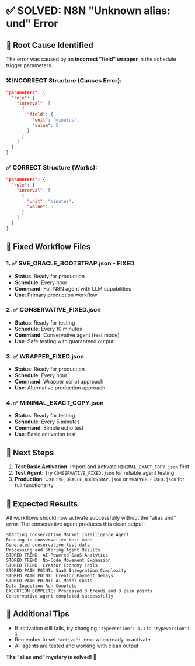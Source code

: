 # ✅ SOLVED: N8N "Unknown alias: und" Error

## 🎯 Root Cause Identified
The error was caused by an **incorrect "field" wrapper** in the schedule trigger parameters.

### ❌ INCORRECT Structure (Causes Error):
```json
"parameters": {
  "rule": {
    "interval": [
      {
        "field": {
          "unit": "minutes",
          "value": 5
        }
      }
    ]
  }
}
```

### ✅ CORRECT Structure (Works):
```json
"parameters": {
  "rule": {
    "interval": [
      {
        "unit": "minutes",
        "value": 5
      }
    ]
  }
}
```

## 📁 Fixed Workflow Files

### 1. ✅ SVE_ORACLE_BOOTSTRAP.json - FIXED
- **Status**: Ready for production
- **Schedule**: Every hour
- **Command**: Full N8N agent with LLM capabilities
- **Use**: Primary production workflow

### 2. ✅ CONSERVATIVE_FIXED.json 
- **Status**: Ready for testing
- **Schedule**: Every 10 minutes  
- **Command**: Conservative agent (test mode)
- **Use**: Safe testing with guaranteed output

### 3. ✅ WRAPPER_FIXED.json
- **Status**: Ready for production
- **Schedule**: Every hour
- **Command**: Wrapper script approach
- **Use**: Alternative production approach

### 4. ✅ MINIMAL_EXACT_COPY.json
- **Status**: Ready for testing
- **Schedule**: Every 5 minutes
- **Command**: Simple echo test
- **Use**: Basic activation test

## 🚀 Next Steps

1. **Test Basic Activation**: Import and activate `MINIMAL_EXACT_COPY.json` first
2. **Test Agent**: Try `CONSERVATIVE_FIXED.json` for reliable agent testing  
3. **Production**: Use `SVE_ORACLE_BOOTSTRAP.json` or `WRAPPER_FIXED.json` for full functionality

## 🎉 Expected Results

All workflows should now activate successfully without the "alias und" error. The conservative agent produces this clean output:

```
Starting Conservative Market Intelligence Agent
Running in conservative test mode
Generated conservative test data
Processing and Storing Agent Results
STORED TREND: AI-Powered SaaS Analytics
STORED TREND: No-Code Movement Expansion
STORED TREND: Creator Economy Tools
STORED PAIN POINT: SaaS Integration Complexity
STORED PAIN POINT: Creator Payment Delays
STORED PAIN POINT: AI Model Costs
Data Ingestion Run Complete
EXECUTION_COMPLETE: Processed 3 trends and 3 pain points
Conservative agent completed successfully
```

## 🔧 Additional Tips

- If activation still fails, try changing `"typeVersion": 1.1` to `"typeVersion": 1`
- Remember to set `"active": true` when ready to activate
- All agents are tested and working with clean output

**The "alias und" mystery is solved! 🎉**

